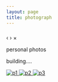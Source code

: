 ```yaml
---
layout: page
title: photograph
---
```

<link rel="stylesheet" href="../assets/css/blueimp-gallery.min.css">

<!-- The Gallery as lightbox dialog, should be a child element of the document body -->
<div id="blueimp-gallery" class="blueimp-gallery">
    <div class="slides"></div>
    <h3 class="title"></h3>
    <a class="prev">‹</a>
    <a class="next">›</a>
    <a class="close">×</a>
    <a class="play-pause"></a>
    <ol class="indicator"></ol>
</div>

personal photos

building....

<div id="links">
    <a href="https://farm2.staticflickr.com/1632/25301731550_4c1ff67138_b.jpg" title="p1">
        <img src="https://farm2.staticflickr.com/1632/25301731550_4c1ff67138_t.jpg" alt="p1">
    </a>
    <a href="https://farm2.staticflickr.com/1451/25597328215_8ee0796595_b.jpg" title="p2">
        <img src="https://farm2.staticflickr.com/1451/25597328215_8ee0796595_t.jpg" alt="p2">
    </a>
    <a href="https://farm2.staticflickr.com/1511/24966860024_db391fe1cc_b.jpg" title="p3">
        <img src="https://farm2.staticflickr.com/1511/24966860024_db391fe1cc_t.jpg" alt="p3">
    </a>
</div>


<script src="../assets/js/blueimp-gallery.min.js"></script>
<script>
document.getElementById('links').onclick = function (event) {
    event = event || window.event;
    var target = event.target || event.srcElement,
        link = target.src ? target.parentNode : target,
        options = {index: link, event: event},
        links = this.getElementsByTagName('a');
    blueimp.Gallery(links, options);
};
</script>